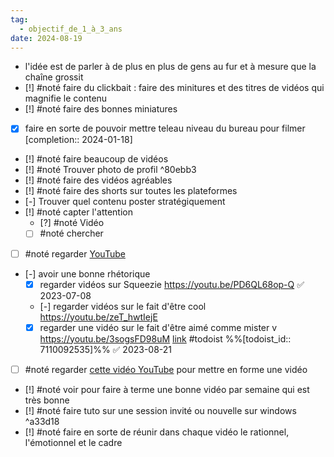 ```yaml
---
tag:
  - objectif_de_1_à_3_ans
date: 2024-08-19
---
```

- l'idée est de parler à de plus en plus de gens au fur et à mesure que la chaîne grossit
- [!] #noté faire du clickbait : faire des minitures et des titres de vidéos qui magnifie le contenu
- [!] #noté faire des bonnes miniatures
- [x] faire en sorte de pouvoir mettre teleau niveau du bureau pour filmer  [completion:: 2024-01-18]
- [!] #noté faire beaucoup de vidéos
- [!] #noté Trouver photo de profil ^80ebb3
- [!] #noté faire des vidéos agréables
- [!] #noté faire des shorts sur toutes les plateformes
- [-] Trouver quel contenu poster stratégiquement 
- [!] #noté capter l'attention
	- [?] #noté Vidéo
	- [ ] #noté chercher
- [ ] #noté regarder [YouTube](https://youtu.be/15lyO5qmtg0)
- [-] avoir une bonne rhétorique
	- [x] regarder vidéos sur Squeezie https://youtu.be/PD6QL68op-Q ✅ 2023-07-08 
	- [-] regarder vidéos sur le fait d'être cool https://youtu.be/zeT_hwtIejE 
	- [x] regarder une vidéo sur le fait d'être aimé comme mister v https://youtu.be/3sogsFD98uM [link](https://todoist.com/showTask?id=7110092535) #todoist %%[todoist_id:: 7110092535]%% ✅ 2023-08-21
- [ ] #noté regarder [cette vidéo YouTube](https://youtube.com/watch?v=LQRuaP2VFfA&si=SrlcpnVB_vQeHsIv) pour mettre en forme une vidéo
- [!] #noté voir pour faire à terme une bonne vidéo par semaine qui est très bonne
- [!] #noté faire tuto sur une session invité ou nouvelle sur windows ^a33d18
- [!] #noté faire en sorte de réunir dans chaque vidéo le rationnel, l'émotionnel et le cadre
